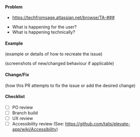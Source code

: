 #### Problem

- https://techfromsage.atlassian.net/browse/TA-###

* What is happening for the user?
* What is happening technically?

#### Example

(example or details of how to recreate the issue)

(screenshots of new/changed behaviour if applicable)

#### Change/Fix

(how this PR attempts to fix the issue or add the desired change)

#### Checklist

- [ ] PO review
- [ ] Branch build
- [ ] UX review
- [ ] Accessibility review (See: https://github.com/talis/elevate-app/wiki/Accessibility)
